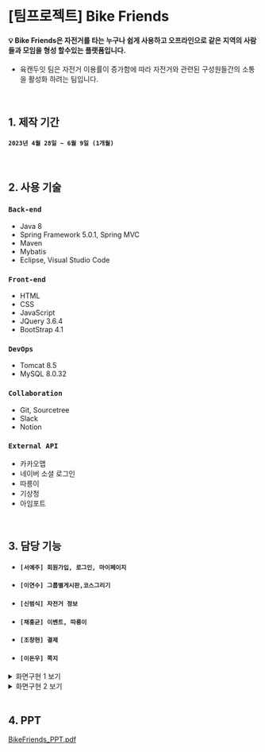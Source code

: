  # [팀프로젝트] Bike Friends
#### 💡 Bike Friends은 자전거를 타는 누구나 쉽게 사용하고 오프라인으로 같은 지역의 사람들과 모임을 형성 할수있는 플랫폼입니다.
* 육캔두잇 팀은 자전거 이용률이 증가함에 따라 자전거와 관련된 구성원들간의 소통을 활성화 하려는 팀입니다. 
    

<br>

## 1. 제작 기간
#### `2023년 4월 28일 ~ 6월 9일 (1개월)`

<br>

## 2. 사용 기술
### `Back-end`
* Java 8
* Spring Framework 5.0.1, Spring MVC
* Maven
* Mybatis
* Eclipse, Visual Studio Code

### `Front-end`
* HTML
* CSS
* JavaScript
* JQuery 3.6.4
* BootStrap 4.1

### `DevOps`
* Tomcat 8.5
* MySQL 8.0.32

### `Collaboration`
* Git, Sourcetree 
* Slack 
* Notion

### `External API`
* 카카오맵
* 네이버 소셜 로그인
* 따릉이 
* 기상청
* 아임포트



<br>

## 3. 담당 기능
* #### `[서예주] 회원가입, 로그인, 마이페이지`
* #### `[이연수] 그룹별게시판,코스그리기`
* #### `[신범식] 자전거 정보`
* #### `[채홍균] 이벤트, 따릉이`
* #### `[조창현] 결제`
* #### `[이돈우] 쪽지`

<details>
  <summary>화면구현 1 보기</summary>

<br>

| **메인화면** | **마이페이지** |
|:---:|:---:|
| <img src ="https://github.com/shinbeomsik/finalbike/assets/124110586/a6d540c9-e029-4c22-ad7f-d782edfdc80f" width="440" height="260" /> | <img src ="https://github.com/shinbeomsik/finalbike/assets/124110586/63716329-7ebb-4a26-8c35-7d47d974938b" width="440" height="260" /> | 
| **회원가입** | **비밀번호 찾기** |
| <img src ="https://github.com/shinbeomsik/finalbike/assets/124110586/fbb9d33e-a961-4863-acb9-40ac4a52024c" width="440" height="260" /> | <img src ="https://github.com/shinbeomsik/finalbike/assets/124110586/f6fe7ce7-6641-4ca7-82cc-232682d0de5b" width="440" height="260" /> | 
| **커뮤니티** | **자전거정보** |
| <img src ="https://github.com/shinbeomsik/finalbike/assets/124110586/1d5da9f9-0231-4770-8de8-985bdfebe23f" width="440" height="260" /> | <img src ="https://github.com/shinbeomsik/finalbike/assets/124110586/dee8d6f8-aeff-485e-ab57-3cfea462f7b7" width="440" height="260" /> | 
</details>  

<details>
  <summary>화면구현 2 보기</summary>

<br>
  
| **코스그리기 1** | **코스그리기 2** |
|:---:|:---:|
| <img src ="https://github.com/shinbeomsik/finalbike/assets/124110586/62d7817f-2780-42b5-9ff0-b29e00af876e" width="440" height="260" /> | <img src ="https://github.com/shinbeomsik/finalbike/assets/124110586/a62c2dd8-76ca-4432-bce0-eb7ea8e59375" width="440" height="260" /> | 
| **결제** | **이벤트 1** |
| <img src ="https://github.com/shinbeomsik/finalbike/assets/124110586/76095e8d-12b0-4438-8180-b398a3144e60" width="440" height="260" /> | <img src ="https://github.com/shinbeomsik/finalbike/assets/124110586/c0549a25-83e5-4c83-98df-0145d5e9a91d" width="440" height="260" /> | 
| **이벤트 2** | **이벤트 3** |
| <img src ="https://github.com/shinbeomsik/finalbike/assets/124110586/4c6fda4f-9b9b-4c00-bb62-e78f14033527" width="440" height="260" /> | <img src ="https://github.com/shinbeomsik/finalbike/assets/124110586/9b736696-0357-41a1-b540-eee8f8b1ba5d" width="440" height="260" /> | 
</details>

<br>

## 4. PPT

[BikeFriends_PPT.pdf](PPT/BikeFriends_PPT.pdf)



